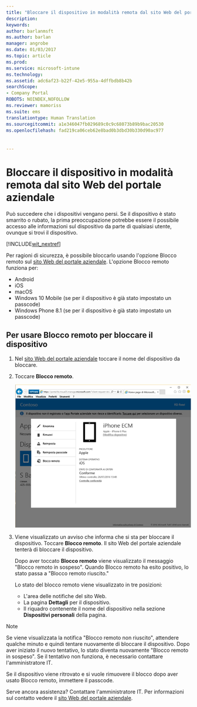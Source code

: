 ```yaml
---
title: "Bloccare il dispositivo in modalità remota dal sito Web del portale aziendale | Microsoft Docs"
description: 
keywords: 
author: barlanmsft
ms.author: barlan
manager: angrobe
ms.date: 01/03/2017
ms.topic: article
ms.prod: 
ms.service: microsoft-intune
ms.technology: 
ms.assetid: adc6af23-b22f-42e5-955a-4dffbdb8b42b
searchScope:
- Company Portal
ROBOTS: NOINDEX,NOFOLLOW
ms.reviewer: mamoriss
ms.suite: ems
translationtype: Human Translation
ms.sourcegitcommit: a1e346047fb029689c0c9c68073b89b9bac20530
ms.openlocfilehash: fad219ca06ceb62e8bad0b3dbd30b330d90ac977


---
```


# <a name="remotely-lock-your-device-from-the-company-portal-website"></a>Bloccare il dispositivo in modalità remota dal sito Web del portale aziendale

Può succedere che i dispositivi vengano persi. Se il dispositivo è stato smarrito o rubato, la prima preoccupazione potrebbe essere il possibile accesso alle informazioni sul dispositivo da parte di qualsiasi utente, ovunque si trovi il dispositivo.

[!INCLUDE[wit_nextref](../includes/end-user-password-guidance.md)]

Per ragioni di sicurezza, è possibile bloccarlo usando l'opzione Blocco remoto sul [sito Web del portale aziendale](http://portal.manage.microsoft.com). L'opzione Blocco remoto funziona per:

* Android
* iOS
* macOS
* Windows 10 Mobile (se per il dispositivo è già stato impostato un passcode)
* Windows Phone 8.1 (se per il dispositivo è già stato impostato un passcode)

## <a name="to-use-remote-lock-to-lock-your-device"></a>Per usare Blocco remoto per bloccare il dispositivo

1.  Nel [sito Web del portale aziendale](http://portal.manage.microsoft.com) toccare il nome del dispositivo da bloccare.

2.  Toccare **Blocco remoto**.

    ![remote-lock-option-on-company-portal-website](./media/iwp-screen-with-all-options.png)

3.  Viene visualizzato un avviso che informa che si sta per bloccare il dispositivo. Toccare **Blocco remoto**. Il sito Web del portale aziendale tenterà di bloccare il dispositivo.

    Dopo aver toccato **Blocco remoto** viene visualizzato il messaggio "Blocco remoto in sospeso".  Quando Blocco remoto ha esito positivo, lo stato passa a "Blocco remoto riuscito."

    Lo stato del blocco remoto viene visualizzato in tre posizioni:

    * L'area delle notifiche del sito Web.
    * La pagina **Dettagli** per il dispositivo.
    * Il riquadro contenente il nome del dispositivo nella sezione **Dispositivi personali** della pagina.

> [!Note]
> Se viene visualizzata la notifica "Blocco remoto non riuscito", attendere qualche minuto e quindi tentare nuovamente di bloccare il dispositivo. Dopo aver iniziato il nuovo tentativo, lo stato diventa nuovamente "Blocco remoto in sospeso". Se il tentativo non funziona, è necessario contattare l'amministratore IT.

Se il dispositivo viene ritrovato e si vuole rimuovere il blocco dopo aver usato Blocco remoto, immettere il passcode.

Serve ancora assistenza? Contattare l'amministratore IT. Per informazioni sul contatto vedere il [sito Web del portale aziendale](http://portal.manage.microsoft.com).



<!--HONumber=Jan17_HO1-->


